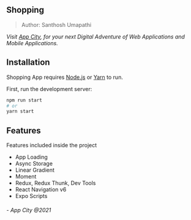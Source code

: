 ## Shopping

> Author: Santhosh Umapathi

_Visit [App City](https://app-city.co), for your next Digital Adventure of Web Applications and Mobile Applications._

## Installation

Shopping App requires [Node.js](https://nodejs.org/) or [Yarn](https://yarnpkg.com/) to run.

First, run the development server:

```bash
npm run start
# or
yarn start
```

## Features

Features included inside the project

- App Loading
- Async Storage
- Linear Gradient
- Moment
- Redux, Redux Thunk, Dev Tools
- React Navigation v6
- Expo Scripts

###### - App City @2021
